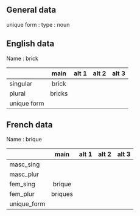 ## General data

unique form :
type : noun

## English data

Name : brick

|             |  main  | alt 1 | alt 2 | alt 3 |
| :---------- | :----: | :---: | :---: | ----- |
| singular    | brick  |       |       |       |
| plural      | bricks |       |       |       |
| unique form |        |       |       |       |

## French data

Name : brique

|             |  main   | alt 1 | alt 2 | alt 3 |
| :---------- | :-----: | :---: | :---: | :---: |
| masc_sing   |         |       |       |       |
| masc_plur   |         |       |       |       |
| fem_sing    | brique  |       |       |       |
| fem_plur    | briques |       |       |       |
| unique_form |         |       |       |       |


